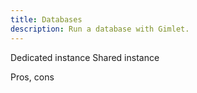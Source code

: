 ```yaml
---
title: Databases
description: Run a database with Gimlet.
---
```



Dedicated instance
Shared instance

Pros, cons
